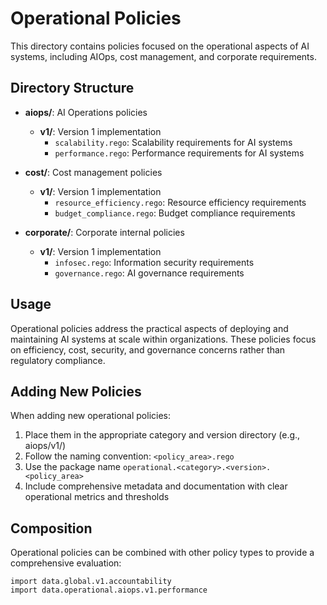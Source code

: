 # Operational Policies

This directory contains policies focused on the operational aspects of AI systems, including AIOps, cost management, and corporate requirements.

## Directory Structure

- **aiops/**: AI Operations policies
  - **v1/**: Version 1 implementation
    - `scalability.rego`: Scalability requirements for AI systems
    - `performance.rego`: Performance requirements for AI systems

- **cost/**: Cost management policies
  - **v1/**: Version 1 implementation
    - `resource_efficiency.rego`: Resource efficiency requirements
    - `budget_compliance.rego`: Budget compliance requirements

- **corporate/**: Corporate internal policies
  - **v1/**: Version 1 implementation
    - `infosec.rego`: Information security requirements
    - `governance.rego`: AI governance requirements

## Usage

Operational policies address the practical aspects of deploying and maintaining AI systems at scale within organizations. These policies focus on efficiency, cost, security, and governance concerns rather than regulatory compliance.

## Adding New Policies

When adding new operational policies:
1. Place them in the appropriate category and version directory (e.g., aiops/v1/)
2. Follow the naming convention: `<policy_area>.rego`
3. Use the package name `operational.<category>.<version>.<policy_area>`
4. Include comprehensive metadata and documentation with clear operational metrics and thresholds

## Composition

Operational policies can be combined with other policy types to provide a comprehensive evaluation:

```rego
import data.global.v1.accountability
import data.operational.aiops.v1.performance
``` 